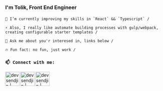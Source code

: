 ## <Title> Hi there 👋 </Title>
### <Description> I'm Tolik, Front End Engineer </Description>

#### <List>

    🌱 I’m currently improving my skills in `React` && `Typescript` /
    
    ⚡ Also, I really like automate building processes with gulp/webpack, creating configurable starter templates /
    
    💬 Ask me about you'r interesed in, links below /
    
    🔥 Fun fact: no fun, just work /
#### </List>
### **`📫 Connect with me:`**

[<img align="left" alt="devsendjin | Telegram" width="45px" src="https://cdn.jsdelivr.net/npm/simple-icons@3.13.0/icons/telegram.svg" />][telegram]

[<img align="left" alt="devsendjin | Gmail" width="45px" src="https://cdn.jsdelivr.net/npm/simple-icons@3.13.0/icons/gmail.svg" />][gmail]

[<img align="left" alt="devsendjin | LinkedIn" width="45px" src="https://cdn.jsdelivr.net/npm/simple-icons@v3/icons/linkedin.svg" />][linkedin]

[telegram]: https://t.me/devsendjin
[gmail]: mailto:anatoliy.skichko.dev@gmail.com
[linkedin]: www.linkedin.com/in/anatoliy-skichko
